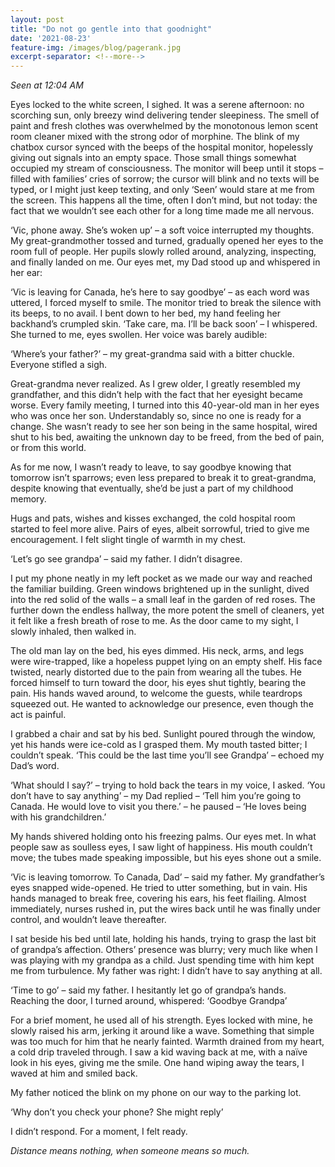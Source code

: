 ```yaml
---
layout: post
title: "Do not go gentle into that goodnight"
date: '2021-08-23'
feature-img: /images/blog/pagerank.jpg
excerpt-separator: <!--more-->
---
```

_Seen at 12:04 AM_


Eyes locked to the white screen, I sighed. It was a serene afternoon: no scorching sun, only breezy wind delivering tender sleepiness. The smell of paint and fresh clothes was overwhelmed by the monotonous lemon scent room cleaner mixed with the strong odor of morphine. The blink of my chatbox cursor synced with the beeps of the hospital monitor, hopelessly giving out signals into an empty space. Those small things somewhat occupied my stream of consciousness. The monitor will beep until it stops – filled with families’ cries of sorrow; the cursor will blink and no texts will be typed, or I might just keep texting, and only ‘Seen’ would stare at me from the screen. This happens all the time, often I don’t mind, but not today: the fact that we wouldn’t see each other for a long time made me all nervous.


‘Vic, phone away. She’s woken up’ – a soft voice interrupted my thoughts. My great-grandmother tossed and turned, gradually opened her eyes to the room full of people. Her pupils slowly rolled around, analyzing, inspecting, and finally landed on me. Our eyes met, my Dad stood up and whispered in her ear:


‘Vic is leaving for Canada, he’s here to say goodbye’ – as each word was uttered, I forced myself to smile. The monitor tried to break the silence with its beeps, to no avail. I bent down to her bed, my hand feeling her backhand’s crumpled skin. ‘Take care, ma. I’ll be back soon’ – I whispered. She turned to me, eyes swollen. Her voice was barely audible:


‘Where’s your father?’ – my great-grandma said with a bitter chuckle. Everyone stifled a sigh.


Great-grandma never realized. As I grew older, I greatly resembled my grandfather, and this didn’t help with the fact that her eyesight became worse. Every family meeting, I turned into this 40-year-old man in her eyes who was once her son. Understandably so, since no one is ready for a change. She wasn’t ready to see her son being in the same hospital, wired shut to his bed, awaiting the unknown day to be freed, from the bed of pain, or from this world. 


As for me now, I wasn’t ready to leave, to say goodbye knowing that tomorrow isn’t sparrows; even less prepared to break it to great-grandma, despite knowing that eventually, she’d be just a part of my childhood memory.


Hugs and pats, wishes and kisses exchanged, the cold hospital room started to feel more alive. Pairs of eyes, albeit sorrowful, tried to give me encouragement. I felt slight tingle of warmth in my chest.


‘Let’s go see grandpa’ – said my father. I didn’t disagree.


I put my phone neatly in my left pocket as we made our way and reached the familiar building. Green windows brightened up in the sunlight, dived into the red solid of the walls – a small leaf in the garden of red roses. The further down the endless hallway, the more potent the smell of cleaners, yet it felt like a fresh breath of rose to me. As the door came to my sight, I slowly inhaled, then walked in.


The old man lay on the bed, his eyes dimmed. His neck, arms, and legs were wire-trapped, like a hopeless puppet lying on an empty shelf. His face twisted, nearly distorted due to the pain from wearing all the tubes. He forced himself to turn toward the door, his eyes shut tightly, bearing the pain. His hands waved around, to welcome the guests, while teardrops squeezed out. He wanted to acknowledge our presence, even though the act is painful.


I grabbed a chair and sat by his bed. Sunlight poured through the window, yet his hands were ice-cold as I grasped them. My mouth tasted bitter; I couldn’t speak. ‘This could be the last time you’ll see Grandpa’ – echoed my Dad’s word.


‘What should I say?’ – trying to hold back the tears in my voice, I asked.
‘You don’t have to say anything’ – my Dad replied – ‘Tell him you’re going to Canada. He would love to visit you there.’ – he paused – ‘He loves being with his grandchildren.’


My hands shivered holding onto his freezing palms. Our eyes met. In what people saw as soulless eyes, I saw light of happiness. His mouth couldn’t move; the tubes made speaking impossible, but his eyes shone out a smile.


‘Vic is leaving tomorrow. To Canada, Dad’ – said my father. My grandfather’s eyes snapped wide-opened. He tried to utter something, but in vain. His hands managed to break free, covering his ears, his feet flailing. Almost immediately, nurses rushed in, put the wires back until he was finally under control, and wouldn’t leave thereafter. 


I sat beside his bed until late, holding his hands, trying to grasp the last bit of grandpa’s affection. Others’ presence was blurry; very much like when I was playing with my grandpa as a child. Just spending time with him kept me from turbulence. My father was right: I didn’t have to say anything at all.


‘Time to go’ – said my father. I hesitantly let go of grandpa’s hands. Reaching the door, I turned around, whispered: ‘Goodbye Grandpa’


For a brief moment, he used all of his strength. Eyes locked with mine, he slowly raised his arm, jerking it around like a wave. Something that simple was too much for him that he nearly fainted. Warmth drained from my heart, a cold drip traveled through. I saw a kid waving back at me, with a naïve look in his eyes, giving me the smile. One hand wiping away the tears, I waved at him and smiled back. 


My father noticed the blink on my phone on our way to the parking lot.


‘Why don’t you check your phone? She might reply’


I didn’t respond. For a moment, I felt ready.


_Distance means nothing, when someone means so much._

  
